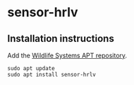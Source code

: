 # sensor-hrlv

## Installation instructions

Add the [Wildlife Systems APT repository](https://wildlife.systems/apt-configuration.html).

```
sudo apt update
sudo apt install sensor-hrlv
```

